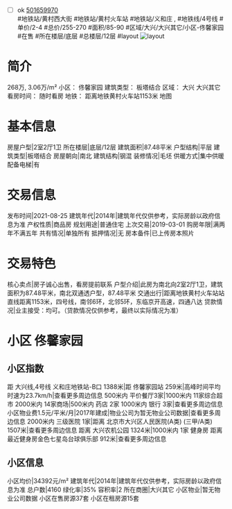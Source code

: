 - [ ] ok [501659970](https://bj.5i5j.com/ershoufang/501659970.html)  
 #地铁站/黄村西大街 #地铁站/黄村火车站 #地铁站/义和庄 ,  #地铁线/4号线
#单价/2-4 #总价/255-270 #面积/85-90   #区域/大兴/大兴其它/小区-佟馨家园 #在售 #所在楼层/底层 #总楼层/12层 #layout 
![layout](http://image2a.5i5j.com/bdir/layout/3318ecc731f94732b002cb73271c7651.jpg_P5.jpg) 
# 简介 
 268万,  3.06万/m² 
小区： 佟馨家园
建筑类型： 板塔结合
区域： 大兴 大兴其它
看房时间： 随时看房
地铁： 距离地铁黄村火车站1153米 地图
# 基本信息 
 房屋户型|2室2厅1卫
所在楼层|底层/12层
建筑面积|87.48平米
户型结构|平层
建筑类型|板塔结合
房屋朝向|南北
建筑结构|钢混
装修情况|毛坯
供暖方式|集中供暖
配备电梯|有
# 交易信息 
 发布时间|2021-08-25
建筑年代|2014年|建筑年代仅供参考，实际房龄以政府信息为准
产权性质|商品房
规划用途|普通住宅
上次交易|2019-03-01
购房年限|满两年不满五年
共有情况|单独所有
抵押情况|无
房本备件|已上传房本照片
# 交易特色 
 核心卖点|房子诚心出售，看房提前联系
户型介绍|此房为南北向2室2厅1卫，建筑面积为87.48平米，南北双通透户型，87.48平米
交通出行|距离地铁黄村火车站站直线距离1153米，四号线，南邻6环，北邻5环，东临京开高速，四通八达
贷款情况|业主接受：均可。（贷款情况仅供参考，最终以实际情况为准）
# 小区 佟馨家园
## 小区指数 
 距 大兴线,4号线 义和庄地铁站-B口 1388米|距 佟馨家园站 259米|高峰时间平均时速为23.7km/h|查看更多周边信息
500米内 平价餐厅3家|1000米内 11家综合超市
2000米内 14家商场|500米内 药店 2家
1000米内 银行 3家|查看更多周边信息
小区物业费1.5元/平米/月|2017年建成|物业公司为暂无物业公司数据|查看更多周边信息
2000米内 三级医院 1家|距离 北京市大兴区人民医院(A类) (三甲/A类) 1507米|查看更多周边信息
距离 大兴农机公园 1324米|1000米内 1家 健身房
距离最近健身房金色七星岛台球俱乐部 912米|查看更多周边信息
## 小区信息 
 小区均价|34392元/m²
建筑年代|2014年|建筑年代仅供参考，实际房龄以政府信息为准
总户数|4160
绿化率|35%
容积率|2
所在商圈|大兴其它
小区物业|暂无物业公司数据
小区在售房源37套
小区在租房源15套
